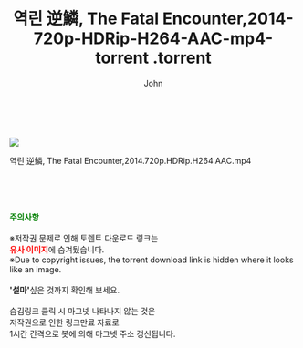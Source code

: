 ﻿---
layout: post
title:  "                   역린 逆鱗, The Fatal Encounter,2014-720p-HDRip-H264-AAC-mp4-torrent                .torrent"
author: John
categories: [ 영화 ]
tags: [  ]
image: https://torrentrj59.com/uploadfile/full/4781365860da3ca7159c59af31f5cf0867f3aa77.jpg 
description: "                   역린 逆鱗, The Fatal Encounter,2014-720p-HDRip-H264-AAC-mp4-torrent                 torrent 정보 공유"
toc: true
toc_sticky: true
---

<br>
<p><img src="https://torrentrj59.com/uploadfile/full/4781365860da3ca7159c59af31f5cf0867f3aa77.jpg"/></p>
 역린 逆鱗, The Fatal Encounter,2014.720p.HDRip.H264.AAC.mp4    
    
<br><br><br>
<p data-ke-size="size16"><b><span style="color: green;">주의사항</span></b><br /><br />※저작권 문제로 인해 토렌트 다운로드 링크는<br /><b><span style="color: red;">유사 이미지</span></b>에 숨겨뒀습니다.<br />※Due to copyright issues, the torrent download link is hidden where it looks like an image.<br /><br /><b>'설마'</b>싶은 것까지 확인해 보세요.<br /><br />숨김링크 클릭 시 마그넷 나타나지 않는 것은<br />저작권으로 인한 링크만료 자료로<br />1시간 간격으로 봇에 의해 마그넷 주소 갱신됩니다.</p>
